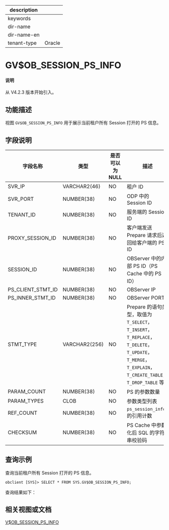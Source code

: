 |description||
|---|---|
|keywords||
|dir-name||
|dir-name-en||
|tenant-type|Oracle|

# GV$OB_SESSION_PS_INFO

<main id="notice" type='explain'>
  <h4>说明</h4>
  <p>从 V4.2.3 版本开始引入。</p>
</main>

## 功能描述

视图 `GV$OB_SESSION_PS_INFO` 用于展示当前租户所有 Session 打开的 PS 信息。

## 字段说明

| **字段名称** | **类型** | **是否可以为 NULL** | **描述** |
| --- | --- | --- | --- |
| SVR_IP | VARCHAR2(46) | NO | 租户 ID |
| SVR_PORT | NUMBER(38) | NO | ODP 中的 Session ID |
| TENANT_ID | NUMBER(38) | NO | 服务端的 Session ID |
| PROXY_SESSION_ID | NUMBER(38) | NO | 客户端发送 Prepare 请求后返回给客户端的 PS ID |
| SESSION_ID | NUMBER(38) | NO | OBServer 中的内部 PS ID（PS Cache 中的 PS ID） |
| PS_CLIENT_STMT_ID | NUMBER(38) | NO | OBServer IP |
| PS_INNER_STMT_ID | NUMBER(38) | NO | OBServer PORT |
| STMT_TYPE | VARCHAR2(256) | NO | Prepare 的语句类型，取值为 `T_SELECT`，`T_INSERT`，`T_REPLACE`，`T_DELETE`，`T_UPDATE`，`T_MERGE`，`T_EXPLAIN`，`T_CREATE_TABLE`，`T_DROP_TABLE` 等 |
| PARAM_COUNT | NUMBER(38) | NO |  PS 的参数数量 |
| PARAM_TYPES | CLOB | NO | 参数类型列表 |
| REF_COUNT | NUMBER(38) | NO | `ps_session_info` 的引用计数 |
| CHECKSUM | NUMBER(38) | NO | PS Cache 中参数化后 SQL  的字符串校验码 |

## 查询示例

查询当前租户所有 Session 打开的 PS 信息。

```shell
obclient [SYS]> SELECT * FROM SYS.GV$OB_SESSION_PS_INFO;
```

查询结果如下：

## 相关视图或文档

[V$OB_SESSION_PS_INFO](18100.v-ob_session_ps_info-of-oracle-mode.md)
